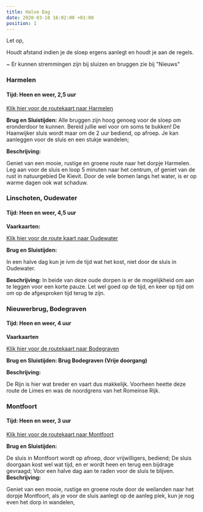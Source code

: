 ```yaml
---
title: Halve Dag
date: 2020-03-18 16:02:00 +01:00
position: 1
---
```


Let op, 

Houdt afstand indien je de sloep ergens aanlegt en houdt je aan de regels.


~ Er kunnen stremmingen zijn bij sluizen en bruggen zie bij   "Nieuws"

### Harmelen
#### Tijd: Heen en weer, 2,5 uur

[Klik hier voor de routekaart naar Harmelen](/uploads/route%20harmelen.pdf)

**Brug en Sluistijden:**
Alle bruggen zijn hoog genoeg voor de sloep om eronderdoor te kunnen. Bereid jullie wel voor om soms te bukken! 
De Haanwijker sluis wordt maar om de 2 uur bediend, op afroep.
Je kan aanleggen voor de sluis en een stukje wandelen;

**Beschrijving:**

Geniet van een mooie, rustige en groene route naar
   het dorpje Harmelen. Leg aan voor de sluis en loop
   5 minuten naar het centrum, of geniet van de rust
   in natuurgebied De Kievit.
Door de vele bomen langs het water, is er op warme dagen ook wat schaduw.


### Linschoten, Oudewater
#### Tijd: Heen en weer, 4,5 uur

**Vaarkaarten:**

[Klik hier voor de route kaart naar Oudewater](/uploads/route%20Oudewater%20De%20Scheepsjongens.pdf)

**Brug en Sluistijden:**

In een halve dag kun je ivm de tijd wat het kost, niet door de sluis in Oudewater.


**Beschrijving:**
In beide van deze oude dorpen is er de mogelijkheid om aan te leggen voor een korte pauze. Let wel goed op de tijd, en keer op tijd om om op de afgesproken tijd terug te zijn.

### Nieuwerbrug, Bodegraven
#### Tijd: Heen en weer, 4 uur

**Vaarkaarten**

[Klik hier voor de routekaart naar Bodegraven](/uploads/route-Bodegraven-De-Scheepsjongens.pdf)

**Brug en Sluistijden: Brug Bodegraven (Vrije doorgang)**

**Beschrijving:**

De Rijn is hier wat breder en vaart dus makkelijk.
Voorheen heette deze route de Limes en was de noordgrens van het Romeinse Rijk.


### Montfoort
#### Tijd: Heen en weer, 3 uur
[Klik hier voor de routekaart naar Montfoort](/uploads/route%20Montfoort%20De%20Scheepsjongens.pdf)


**Brug en Sluistijden:**

De sluis in Montfoort wordt op afroep, door vrijwilligers, bediend; De sluis doorgaan kost wel wat tijd, en er wordt heen en terug een bijdrage gevraagd; Voor een halve dag aan te raden voor de sluis te blijven.
**Beschrijving:**

Geniet van een mooie, rustige en groene route door de weilanden naar het dorpje Montfoort, als je voor de sluis aanlegt op de aanleg plek, kun je nog even het dorp in wandelen,


 
